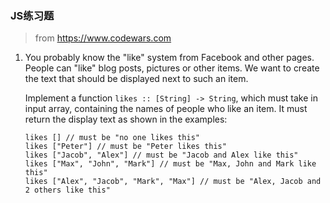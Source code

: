 ### JS练习题

> from https://www.codewars.com

1. You probably know the "like" system from Facebook and other pages. People can "like" blog posts, pictures or other items. We want to create the text that should be displayed next to such an item.

   Implement a function `likes :: [String] -> String`, which must take in input array, containing the names of people who like an item. It must return the display text as shown in the examples:

   ```
   likes [] // must be "no one likes this"
   likes ["Peter"] // must be "Peter likes this"
   likes ["Jacob", "Alex"] // must be "Jacob and Alex like this"
   likes ["Max", "John", "Mark"] // must be "Max, John and Mark like this"
   likes ["Alex", "Jacob", "Mark", "Max"] // must be "Alex, Jacob and 2 others like this"
   ```


